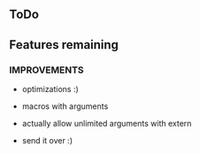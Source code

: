 ## ToDo

## Features remaining
### IMPROVEMENTS

* optimizations :)
* macros with arguments
* actually allow unlimited arguments with extern

* send it over :)
